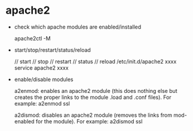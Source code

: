 # apache2

- check which apache modules are enabled/installed

    apache2ctl -M

- start/stop/restart/status/reload

    // start
    // stop
    // restart
    // status
    // reload
    /etc/init.d/apache2 xxxx
    service apache2 xxxx
    
- enable/disable modules

    a2enmod:
      enables an apache2 module (this does nothing else but creates the proper links to the module .load and .conf files).
    For example:
      a2enmod ssl
      
    a2dismod:
      disables an apache2 module (removes the links from mod-enabled for the module).
    For example:
      a2dismod ssl
      
    
